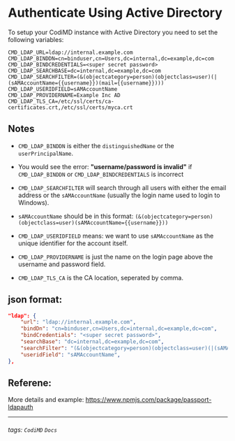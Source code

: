 # Authenticate Using Active Directory

To setup your CodiMD instance with Active Directory you need to set the following variables:

```
CMD_LDAP_URL=ldap://internal.example.com
CMD_LDAP_BINDDN=cn=binduser,cn=Users,dc=internal,dc=example,dc=com
CMD_LDAP_BINDCREDENTIALS=<super secret password>
CMD_LDAP_SEARCHBASE=dc=internal,dc=example,dc=com
CMD_LDAP_SEARCHFILTER=(&(objectcategory=person)(objectclass=user)(|(sAMAccountName={{username}})(mail={{username}})))
CMD_LDAP_USERIDFIELD=sAMAccountName
CMD_LDAP_PROVIDERNAME=Example Inc AD
CMD_LDAP_TLS_CA=/etc/ssl/certs/ca-certificates.crt,/etc/ssl/certs/myca.crt
```

## Notes
- `CMD_LDAP_BINDDN` is either the `distinguishedName` or the `userPrincipalName`.

- You would see the error: **"username/password is invalid"** if `CMD_LDAP_BINDDN` or `CMD_LDAP_BINDCREDENTIALS` is incorrect


- `CMD_LDAP_SEARCHFILTER` will search through all users with either the email address or the `sAMAccountName` (usually the login name used to login to Windows).

- `sAMAccountName` should be in this format: `(&(objectcategory=person)(objectclass=user)(sAMAccountName={{username}}))`

- `CMD_LDAP_USERIDFIELD` means: we want to use `sAMAccountName` as the unique identifier for the account itself.

- `CMD_LDAP_PROVIDERNAME` is just the name on the login page above the username and password field.

- `CMD_LDAP_TLS_CA` is the CA location, seperated by comma.

## json format:

```json
"ldap": {
    "url": "ldap://internal.example.com",
    "bindDn": "cn=binduser,cn=Users,dc=internal,dc=example,dc=com",
    "bindCredentials": "<super secret password>",
    "searchBase": "dc=internal,dc=example,dc=com",
    "searchFilter": "(&(objectcategory=person)(objectclass=user)(|(sAMAccountName={{username}})(mail={{username}})))",
    "useridField": "sAMAccountName",
},
```

## Referene:
More details and example: https://www.npmjs.com/package/passport-ldapauth

---
###### tags: `CodiMD` `Docs`
